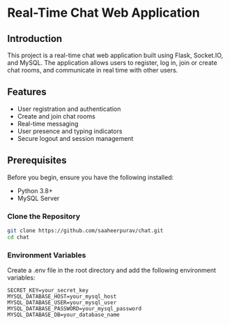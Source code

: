 # Real-Time Chat Web Application

## Introduction
This project is a real-time chat web application built using Flask, Socket.IO, and MySQL. The application allows users to register, log in, join or create chat rooms, and communicate in real time with other users.

## Features
- User registration and authentication
- Create and join chat rooms
- Real-time messaging
- User presence and typing indicators
- Secure logout and session management

## Prerequisites
Before you begin, ensure you have the following installed:
- Python 3.8+
- MySQL Server

### Clone the Repository
```sh
git clone https://github.com/saaheerpurav/chat.git
cd chat
```

### Environment Variables
Create a .env file in the root directory and add the following environment variables:
```
SECRET_KEY=your_secret_key
MYSQL_DATABASE_HOST=your_mysql_host
MYSQL_DATABASE_USER=your_mysql_user
MYSQL_DATABASE_PASSWORD=your_mysql_password
MYSQL_DATABASE_DB=your_database_name
```
